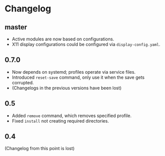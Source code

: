 # Changelog

## master
- Active modules are now based on configurations.
- X11 display configurations could be configured via `display-config.yaml`.

## 0.7.0
- Now depends on systemd; profiles operate via service files.
- Introduced `reset-save` command, only use it when the save gets corrupted.
- (Changelogs in the previous versions have been lost)

## 0.5
- Added `remove` command, which removes specified profile.
- Fixed `install` not creating required directories.

## 0.4
(Changelog from this point is lost)
